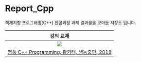 # Report_Cpp
객체지향 프로그래밍(C++) 전공과정 과제 결과물을 모아둔 저장소 입니다.

| 강의 교재 |
| :-: |
| ![](https://bookthumb-phinf.pstatic.net/cover/133/952/13395206.jpg?type=m140&udate=20210318%22) |
| [명품 C++ Programming, 황기태, 생능출판, 2018](https://book.naver.com/bookdb/book_detail.naver?bid=13395206) |
